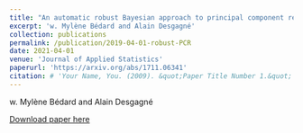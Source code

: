 ```yaml
---
title: "An automatic robust Bayesian approach to principal component regression"
excerpt: 'w. Mylène Bédard and Alain Desgagné'
collection: publications
permalink: /publication/2019-04-01-robust-PCR
date: 2021-04-01
venue: 'Journal of Applied Statistics'
paperurl: 'https://arxiv.org/abs/1711.06341'
citation: # 'Your Name, You. (2009). &quot;Paper Title Number 1.&quot; <i>Journal 1</i>. 1(1).'
---
```

w. Mylène Bédard and Alain Desgagné

[Download paper here](https://arxiv.org/abs/1711.06341)


